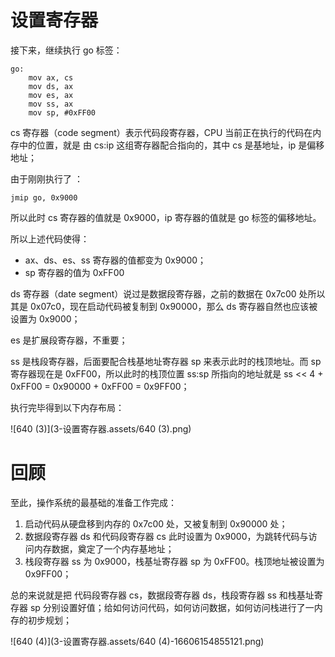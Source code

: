 # 设置寄存器

接下来，继续执行 go 标签：

````assembly
go:
	mov ax, cs
	mov ds, ax
	mov es, ax
	mov ss, ax
	mov sp, #0xFF00
````

cs 寄存器（code segment）表示代码段寄存器，CPU 当前正在执行的代码在内存中的位置，就是 由 cs:ip 这组寄存器配合指向的，其中 cs 是基地址，ip 是偏移地址；

由于刚刚执行了 ：

```assembly
jmip go, 0x9000
```

所以此时 cs 寄存器的值就是 0x9000，ip 寄存器的值就是 go 标签的偏移地址。

所以上述代码使得：

- ax、ds、es、ss 寄存器的值都变为 0x9000；
- sp 寄存器的值为 0xFF00

ds 寄存器（date segment）说过是数据段寄存器，之前的数据在 0x7c00 处所以其是 0x07c0，现在启动代码被复制到 0x90000，那么 ds 寄存器自然也应该被设置为 0x9000；

es 是扩展段寄存器，不重要；

ss 是栈段寄存器，后面要配合栈基地址寄存器 sp 来表示此时的栈顶地址。而 sp 寄存器现在是 0xFF00，所以此时的栈顶位置 ss:sp 所指向的地址就是 ss << 4 + 0xFF00 = 0x90000 + 0xFF00 = 0x9FF00；

执行完毕得到以下内存布局：

![640 (3)](3-设置寄存器.assets/640 (3).png)

# 回顾

至此，操作系统的最基础的准备工作完成：

1. 启动代码从硬盘移到内存的 0x7c00 处，又被复制到 0x90000 处；
2. 数据段寄存器 ds 和代码段寄存器 cs 此时设置为 0x9000，为跳转代码与访问内存数据，奠定了一个内存基地址；
3. 栈段寄存器 ss 为 0x9000，栈基址寄存器 sp 为 0xFF00。栈顶地址被设置为 0x9FF00；

总的来说就是把 代码段寄存器 cs，数据段寄存器 ds，栈段寄存器 ss 和栈基址寄存器 sp 分别设置好值；给如何访问代码，如何访问数据，如何访问栈进行了一内存的初步规划；

![640 (4)](3-设置寄存器.assets/640 (4)-16606154855121.png)